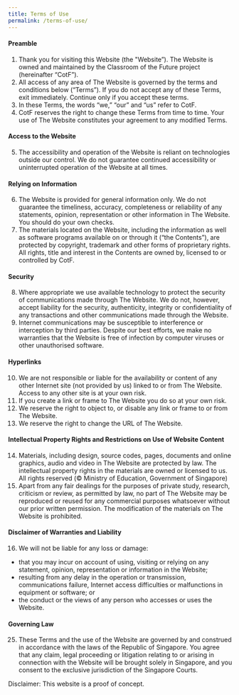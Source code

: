 ```yaml
---
title: Terms of Use
permalink: /terms-of-use/
---
```

#### **Preamble**
1.  Thank you for visiting this Website (the "Website”). The Website is owned and maintained by the Classroom of the Future project (hereinafter “CotF”).
2.  All access of any area of The Website is governed by the terms and conditions below (“Terms”). If you do not accept any of these Terms, exit immediately. Continue only if you accept these terms.
3.  In these Terms, the words “we,” “our” and “us” refer to CotF.
4.  CotF reserves the right to change these Terms from time to time. Your use of The Website constitutes your agreement to any modified Terms.

#### **Access to the Website**

5. The accessibility and operation of the Website is reliant on technologies outside our control. We do not guarantee continued accessibility or uninterrupted operation of the Website at all times.

#### **Relying on Information**

6.  The Website is provided for general information only. We do not guarantee the timeliness, accuracy, completeness or reliability of any statements, opinion, representation or other information in The Website. You should do your own checks.
7.  The materials located on the Website, including the information as well as software programs available on or through it (“the Contents”), are protected by copyright, trademark and other forms of proprietary rights. All rights, title and interest in the Contents are owned by, licensed to or controlled by CotF.

#### **Security**

8.  Where appropriate we use available technology to protect the security of communications made through The Website. We do not, however, accept liability for the security, authenticity, integrity or confidentiality of any transactions and other communications made through the Website.
9.  Internet communications may be susceptible to interference or interception by third parties. Despite our best efforts, we make no warranties that the Website is free of infection by computer viruses or other unauthorised software.

#### **Hyperlinks**

10.  We are not responsible or liable for the availability or content of any other Internet site (not provided by us) linked to or from The Website. Access to any other site is at your own risk.
11.  If you create a link or frame to The Website you do so at your own risk.
12.  We reserve the right to object to, or disable any link or frame to or from The Website.
13.  We reserve the right to change the URL of The Website.

#### **Intellectual Property Rights and Restrictions on Use of Website Content**

14.  Materials, including design, source codes, pages, documents and online graphics, audio and video in The Website are protected by law. The intellectual property rights in the materials are owned or licensed to us. All rights reserved (© Ministry of Education, Government of Singapore)
15.  Apart from any fair dealings for the purposes of private study, research, criticism or review, as permitted by law, no part of The Website may be reproduced or reused for any commercial purposes whatsoever without our prior written permission. The modification of the materials on The Website is prohibited.

#### **Disclaimer of Warranties and Liability**

16.  We will not be liable for any loss or damage:
* that you may incur on account of using, visiting or relying on any statement, opinion, representation or information in the Website;
* resulting from any delay in the operation or transmission, communications failure, Internet access difficulties or malfunctions in equipment or software; or
* the conduct or the views of any person who accesses or uses the Website.

#### **Governing Law**

25.  These Terms and the use of the Website are governed by and construed in accordance with the laws of the Republic of Singapore. You agree that any claim, legal proceeding or litigation relating to or arising in connection with the Website will be brought solely in Singapore, and you consent to the exclusive jurisdiction of the Singapore Courts.

Disclaimer: This website is a proof of concept.